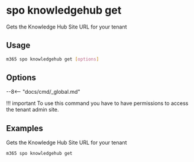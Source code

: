# spo knowledgehub get

Gets the Knowledge Hub Site URL for your tenant

## Usage

```sh
m365 spo knowledgehub get [options]
```

## Options

--8<-- "docs/cmd/_global.md"

!!! important
    To use this command you have to have permissions to access the tenant admin site.

## Examples

Gets the Knowledge Hub Site URL for your tenant

```sh
m365 spo knowledgehub get
```

